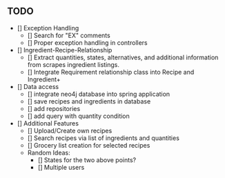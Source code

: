 ## TODO
- [] Exception Handling
    - [] Search for "EX" comments
    - [] Proper exception handling in controllers
- [] Ingredient-Recipe-Relationship
    - [] Extract quantities, states, alternatives, and additional information from scrapes ingredient listings.
    - [] Integrate Requirement relationship class into Recipe and Ingredient+
- [] Data access
    - [] integrate neo4j database into spring application
    - [] save recipes and ingredients in database
    - [] add repositories
    - [] add query with quantity condition
- [] Additional Features
    - [] Upload/Create own recipes
    - [] Search recipes via list of ingredients and quantities
    - [] Grocery list creation for selected recipes
    - Random Ideas:
      - [] States for the two above points?
      - [] Multiple users
